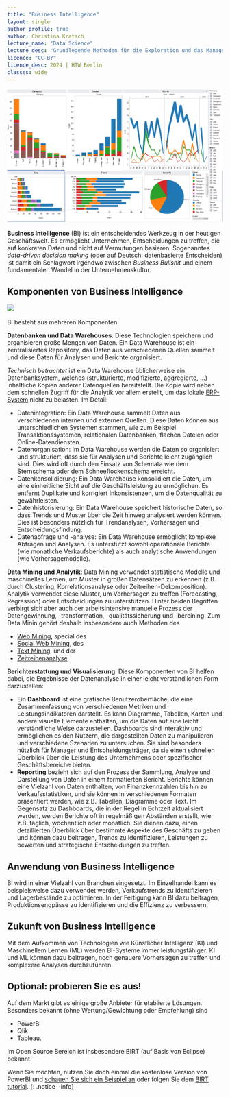 ```yaml
---
title: "Business Intelligence"
layout: single
author_profile: true
author: Christina Kratsch
lecture_name: "Data Science"
lecture_desc: "Grundlegende Methoden für die Exploration und das Management von Daten."
licence: "CC-BY"
licence_desc: 2024 | HTW Berlin 
classes: wide
---
```


<img src="img/tableaudashboard.jpg">

**Business Intelligence** (BI) ist ein entscheidendes Werkzeug in der heutigen Geschäftswelt. Es ermöglicht Unternehmen, Entscheidungen zu treffen, die auf konkreten Daten und nicht auf Vermutungen basieren.
Sogenanntes *data-driven decision making* (oder auf Deutsch: datenbasierte Entscheiden) ist damit ein Schlagwort irgendwo zwischen *Business Bullshit* und einem fundamentalen Wandel in der Unternehmenskultur. 

## Komponenten von Business Intelligence

<img src="https://upload.wikimedia.org/wikipedia/commons/d/db/Datawarehouse.png" height=300>

BI besteht aus mehreren Komponenten:

**Datenbanken und Data Warehouses**: Diese Technologien speichern und organisieren große Mengen von Daten. Ein Data Warehouse ist ein zentralisiertes Repository, das Daten aus verschiedenen Quellen sammelt und diese Daten für Analysen und Berichte organisiert.


*Technisch betrachtet* ist ein Data Warehouse üblicherweise ein Datenbanksystem, welches (strukturierte, modifizierte, aggregierte, ...) inhaltliche Kopien anderer Datenquellen bereitstellt. Die Kopie wird neben dem schnellen Zugriff für die Analytik vor allem erstellt, um das lokale [ERP-System](https://de.wikipedia.org/wiki/Enterprise-Resource-Planning) nicht zu belasten. Im Detail:

* Datenintegration: Ein Data Warehouse sammelt Daten aus verschiedenen internen und externen Quellen. Diese Daten können aus unterschiedlichen Systemen stammen, wie zum Beispiel Transaktionssystemen, relationalen Datenbanken, flachen Dateien oder Online-Datendiensten.
* Datenorganisation: Im Data Warehouse werden die Daten so organisiert und strukturiert, dass sie für Analysen und Berichte leicht zugänglich sind. Dies wird oft durch den Einsatz von Schemata wie dem Sternschema oder dem Schneeflockenschema erreicht.
* Datenkonsolidierung: Ein Data Warehouse konsolidiert die Daten, um eine einheitliche Sicht auf die Geschäftsleistung zu ermöglichen. Es entfernt Duplikate und korrigiert Inkonsistenzen, um die Datenqualität zu gewährleisten.
* Datenhistorisierung: Ein Data Warehouse speichert historische Daten, so dass Trends und Muster über die Zeit hinweg analysiert werden können. Dies ist besonders nützlich für Trendanalysen, Vorhersagen und Entscheidungsfindung.
* Datenabfrage und -analyse: Ein Data Warehouse ermöglicht komplexe Abfragen und Analysen. Es unterstützt sowohl operationale Berichte (wie monatliche Verkaufsberichte) als auch analytische Anwendungen (wie Vorhersagemodelle).

**Data Mining und Analytik**: Data Mining verwendet statistische Modelle und maschinelles Lernen, um Muster in großen Datensätzen zu erkennen (z.B. durch Clustering, Korrelationsanalyse oder Zeitreihen-Dekomposition). Analytik verwendet diese Muster, um Vorhersagen zu treffen (Forecasting, Regression) oder Entscheidungen zu unterstützen. Hinter beiden Begriffen verbirgt sich aber auch der arbeitsintensive manuelle Prozess der Datengewinnung, -transformation, -qualitätssicherung und -bereining. Zum Data Minin gehört deshalb insbesondere auch Methoden des
* [Web Mining](https://de.wikipedia.org/wiki/Web_Mining), special des
* [Social Web Mining](https://www.oreilly.com/library/view/mining-the-social/9781491973547/), des
* [Text Mining](https://de.wikipedia.org/wiki/Textmining), und der
* [Zeitreihenanalyse](https://de.wikipedia.org/wiki/Zeitreihenanalyse). 

**Berichterstattung und Visualisierung**: Diese Komponenten von BI helfen dabei, die Ergebnisse der Datenanalyse in einer leicht verständlichen Form darzustellen:
* Ein **Dashboard** ist eine grafische Benutzeroberfläche, die eine Zusammenfassung von verschiedenen Metriken und Leistungsindikatoren darstellt. Es kann Diagramme, Tabellen, Karten und andere visuelle Elemente enthalten, um die Daten auf eine leicht verständliche Weise darzustellen. Dashboards sind interaktiv und ermöglichen es den Nutzern, die dargestellten Daten zu manipulieren und verschiedene Szenarien zu untersuchen. Sie sind besonders nützlich für Manager und Entscheidungsträger, da sie einen schnellen Überblick über die Leistung des Unternehmens oder spezifischer Geschäftsbereiche bieten. 
* **Reporting** bezieht sich auf den Prozess der Sammlung, Analyse und Darstellung von Daten in einem formatierten Bericht. Berichte können eine Vielzahl von Daten enthalten, von Finanzkennzahlen bis hin zu Verkaufsstatistiken, und sie können in verschiedenen Formaten präsentiert werden, wie z.B. Tabellen, Diagramme oder Text. Im Gegensatz zu Dashboards, die in der Regel in Echtzeit aktualisiert werden, werden Berichte oft in regelmäßigen Abständen erstellt, wie z.B. täglich, wöchentlich oder monatlich. Sie dienen dazu, einen detaillierten Überblick über bestimmte Aspekte des Geschäfts zu geben und können dazu beitragen, Trends zu identifizieren, Leistungen zu bewerten und strategische Entscheidungen zu treffen.

## Anwendung von Business Intelligence

BI wird in einer Vielzahl von Branchen eingesetzt. Im Einzelhandel kann es beispielsweise dazu verwendet werden, Verkaufstrends zu identifizieren und Lagerbestände zu optimieren. In der Fertigung kann BI dazu beitragen, Produktionsengpässe zu identifizieren und die Effizienz zu verbessern.

## Zukunft von Business Intelligence

Mit dem Aufkommen von Technologien wie Künstlicher Intelligenz (KI) und Maschinellem Lernen (ML) werden BI-Systeme immer leistungsfähiger. KI und ML können dazu beitragen, noch genauere Vorhersagen zu treffen und komplexere Analysen durchzuführen.

## Optional: probieren Sie es aus!

Auf dem Markt gibt es einige große Anbieter für etablierte Lösungen. Besonders bekannt (ohne Wertung/Gewichtung oder Empfehlung) sind
* PowerBI
* Qlik
* Tableau.

Im Open Source Bereich ist insbesondere BIRT (auf Basis von Eclipse) bekannt. 

Wenn Sie möchten, nutzen Sie doch einmal die kostenlose Version von PowerBI und [schauen Sie sich ein Beispiel an](https://learn.microsoft.com/en-us/power-bi/create-reports/sample-datasets) oder folgen Sie dem [BIRT tutorial](https://eclipse-birt.github.io/birt-website/). {: .notice--info}
